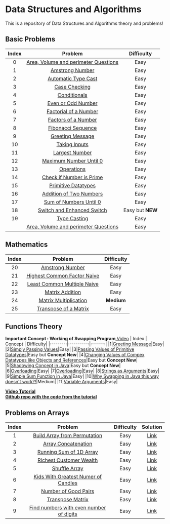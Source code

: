 # Data Structures and Algorithms 

This is a repository of Data Structures and Algorithms theory and problems!

## Basic Problems
| Index | Problem | Difficulty|
|:-------:|:---------:|:------:|
|0|[Area, Volume and perimeter Questions](https://github.com/vedanthv/dsa/blob/main/Basics/AreaVolumePerimeter.java)|Easy
|1|[Amstrong Number](https://github.com/vedanthv/dsa/blob/main/Basics/ArmstsrongNumberExample.java)|Easy
|2|[Automatic Type Cast](https://github.com/vedanthv/dsa/blob/main/Basics/AutomaticTypeCasting.java)|Easy
|3|[Case Checking](https://github.com/vedanthv/dsa/blob/main/Basics/CaseCheck.java)|Easy
|4|[Conditionals](https://github.com/vedanthv/dsa/blob/main/Basics/Condiitionals.java)|Easy
|5|[Even or Odd Number](https://github.com/vedanthv/dsa/blob/main/Basics/Evenodd.java)|Easy
|6|[Factorial of a Number](https://github.com/vedanthv/dsa/blob/main/Basics/Factors.java)|Easy
|7|[Factors of a Number](https://github.com/vedanthv/dsa/blob/main/Basics/Factors.java)|Easy
|8|[Fibonacci Sequence](https://github.com/vedanthv/dsa/blob/main/Basics/Fibo.java)|Easy
|9|[Greeting Message](https://github.com/vedanthv/dsa/blob/main/Basics/GreetingMessage.java)|Easy
|10|[Taking Inputs](https://github.com/vedanthv/dsa/blob/main/Basics/Inputs.java)|Easy
|11|[Largest Number](https://github.com/vedanthv/dsa/blob/main/Basics/Largest.java)|Easy
|12|[Maximum Number Until 0](https://github.com/vedanthv/dsa/blob/main/Basics/maxtill0.java)|Easy
|13|[Operations](https://github.com/vedanthv/dsa/blob/main/Basics/Operations.java)|Easy
|14|[Check if Number is Prime](https://github.com/vedanthv/dsa/blob/main/Basics/Prime.java)|Easy
|15|[Primitive Datatypes](https://github.com/vedanthv/dsa/blob/main/Basics/Primitives.java)|Easy
|16|[Addition of Two Numbers](https://github.com/vedanthv/dsa/blob/main/Basics/Sum.java)|Easy
|17|[Sum of Numbers Until 0](https://github.com/vedanthv/dsa/blob/main/Basics/Sumtill0.java)|Easy
|18|[Switch and Enhanced Switch](https://github.com/vedanthv/dsa/blob/main/Basics/Switch.java)|Easy but **NEW**
|19|[Type Casting](https://github.com/vedanthv/dsa/blob/main/Basics/TypeCasting.java)|Easy
||[Area, Volume and perimeter Questions](https://github.com/vedanthv/dsa/blob/main/Basics/ArmstsrongNumberExample.java)|Easy


## Mathematics

| Index | Problem | Difficulty|
|:-------:|:---------:|:------:|
|20|[Amstrong Number](https://github.com/vedanthv/dsa/blob/main/Basics/ArmstsrongNumberExample.java)|Easy
|21|[Highest Common Factor Naive](https://github.com/vedanthv/dsa/blob/main/Math/HCF.java)|Easy
|22|[Least Common Multiple Naive](https://github.com/vedanthv/dsa/blob/main/Math/LCM.java)|Easy
|23|[Matrix Addition](https://github.com/vedanthv/dsa/blob/main/Math/MatrixAddition.java)|Easy
|24|[Matrix Multiplication](https://github.com/vedanthv/dsa/blob/main/Math/MatrixMultiplication.java)|**Medium**
|25|[Transpose of a Matrix](https://github.com/vedanthv/dsa/blob/main/Math/Transpose.java)|Easy

## Functions Theory
**Important Concept : Working of Swapping Program**[ Video](https://youtu.be/vvanI8NRlSI?t=1779)
| Index | Concept | Difficulty|
|:-------:|:---------:|:------:|
|1|[Greeting Message](https://github.com/vedanthv/dsa/blob/main/Functions/SimpleFn.java)|Easy|
|2|[Simply Passing Values](https://github.com/vedanthv/dsa/blob/main/Functions/PassingExample.java)|Easy|
|3|[Passing Values of Primitive Datatypes](https://github.com/vedanthv/dsa/blob/main/Functions/PassingExample.java)|Easy but **Concept New**|
|4|[Changing Values of Compex Datatypes like Objects and References](https://github.com/vedanthv/dsa/blob/main/Functions/ChangeValue.java)|Easy but **Concept New**|
|5|[Shadowing Concept in Java](https://github.com/vedanthv/dsa/blob/main/Functions/ChangeValue.java)|Easy but **Concept New**|
|6|[Overloading](https://github.com/vedanthv/dsa/blob/main/Functions/Overloading.java)|Easy|
|7|[Overloading](https://github.com/vedanthv/dsa/blob/main/Functions/Overloading.java)|Easy|
|8|[Strings as Arguments](https://github.com/vedanthv/dsa/blob/main/Functions/StringExample.java)|Easy|
|9|[Simple Sum Function in Java](https://github.com/vedanthv/dsa/blob/main/Functions/Sumfn.java)|Easy|
|10|[Why Swapping in Java this way doesn't work?!](https://github.com/vedanthv/dsa/blob/main/Functions/Swap.java)|Medium|
|11|[Variable Arguments](https://github.com/vedanthv/dsa/blob/main/Functions/VarArgs.java)|Easy|

[**Video Tutorial**](https://www.youtube.com/watch?v=n60Dn0UsbEk)<br>
[**Github repo with the code from the tutorial**](https://github.com/kunal-kushwaha/DSA-Bootcamp-Java/tree/main/lectures/8-arrays/code/src/com/kunal)

## Problems on Arrays
| Index | Problem | Difficulty| Solution|
|:-------:|:---------:|:------:|:------:|
|1|[Build Array from Permutation](https://leetcode.com/problems/build-array-from-permutation/)|Easy|[Link](https://github.com/vedanthv/dsa/blob/main/Arrays_Leetcode/src/com/vedanth/q1920.java)
|2|[Array Concatenation](https://leetcode.com/problems/concatenation-of-array/)|Easy|[Link](https://github.com/vedanthv/dsa/blob/main/Arrays_Leetcode/src/com/vedanth/q1929.java)
|3|[Running Sum of 1D Array](https://leetcode.com/problems/running-sum-of-1d-array/)|Easy|[Link](https://github.com/vedanthv/dsa/blob/main/Arrays_Leetcode/src/com/vedanth/q1480.java)
|4|[Richest Customer Wealth](https://leetcode.com/problems/richest-customer-wealth/)|Easy|[Link](https://github.com/vedanthv/dsa/blob/main/Arrays_Leetcode/src/com/vedanth/q1672.java)
|5|[Shuffle Array](https://leetcode.com/problems/shuffle-the-array/)|Easy|[Link](https://github.com/vedanthv/dsa/blob/main/Arrays_Leetcode/src/com/vedanth/q1470.java)
|6|[Kids With Greatest Numer of Candles](https://leetcode.com/problems/kids-with-the-greatest-number-of-candies/)|Easy|[Link](https://github.com/vedanthv/dsa/blob/main/Arrays_Leetcode/src/com/vedanth/q1431.java)
|7|[Number of Good Pairs](https://leetcode.com/problems/number-of-good-pairs/)|Easy|[Link](https://github.com/vedanthv/dsa/blob/main/Arrays_Leetcode/src/com/vedanth/q1512.java)
|8|[Transpose Matrix](https://leetcode.com/problems/transpose-matrix/)|Easy|[Link](https://github.com/vedanthv/dsa/blob/main/Arrays_Leetcode/src/com/vedanth/q867.java)
|9|[Find numbers with even number of digits](https://leetcode.com/problems/find-numbers-with-even-number-of-digits/)|Easy|[Link](https://github.com/vedanthv/dsa/blob/main/Arrays_Leetcode/src/com/vedanth/q1295.java)

